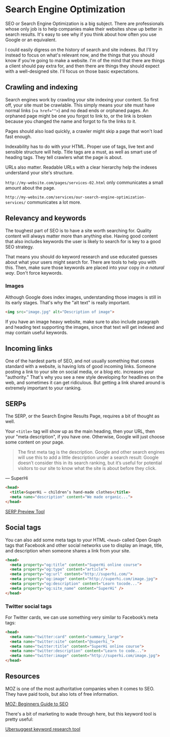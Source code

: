 # Search Engine Optimization

SEO or Search Engine Optimization is a big subject. There are professionals whose only job is to help companies make their websites show up better in search results. It's easy to see why if you think about how often you use Google or an equivalent. 

I could easily digress on the history of search and site indexes. But I'll try instead to focus on what's relevant now, and the things that you should know if you're going to make a website. I'm of the mind that there are things a client should pay extra for, and then there are things they should expect with a well-designed site. I'll focus on those basic expectations.

## Crawling and indexing

Search engines work by crawling your site indexing your content. So first off, your site must be crawlable. This simply means your site must have normal links (`<a href="">`) and no dead ends or orphaned pages. An orphaned page might be one you forgot to link to, or the link is broken because you changed the name and forgot to fix the links _to_ it. 

Pages should also load quickly, a crawler might skip a page that won't load fast enough.

Indexability has to do with your HTML. Proper use of tags, live text and sensible structure will help. Title tags are a must, as well as smart use of heading tags. They tell crawlers what the page is about. 

URLs also matter. Readable URLs with a clear hierarchy help the indexes understand your site's structure.

`http://my-website.com/pages/services-02.html` only communicates a small amount about the page.

`http://my-website.com/services/our-search-engine-optimization-services/` communicates a lot more.

## Relevancy and keywords

The toughest part of SEO is to have a site worth searching for. Quality content will always matter more than anything else. Having good content that also includes keywords the user is likely to search for is key to a good SEO strategy. 

That means you should do keyword research and use educated guesses about what your users might search for. There are tools to help you with this. Then, make sure those keywords are placed into your copy _in a natural way_. Don't force keywords. 

### Images

Although Google does index images, understanding those images is still in its early stages. That's why the "alt text" is really important. 

```html
<img src="image.jpg" alt="Description of image">
```

If you have an image heavy website, make sure to also include paragraph and heading text supporting the images, since that text will get indexed and may contain useful keywords. 

## Incoming links

One of the hardest parts of SEO, and not usually something that comes standard with a website, is having lots of good incoming links. Someone posting a link to your site on social media, or a blog etc. increases your "authority." That's why you see a new style developing for headlines on the web, and sometimes it can get ridiculous. But getting a link shared around is extremely important to your ranking.

## SERPs

The SERP, or the Search Engine Results Page, requires a bit of thought as well. 

Your `<title>` tag will show up as the main heading, then your URL, then your "meta description", if you have one. Otherwise, Google will just choose some content on your page. 

> The first meta tag is the description. Google and other search engines will use this to add a little description under a search result: Google doesn’t consider this in its search ranking, but it’s useful for potential visitors to our site to know what the site is about before they click.

&mdash; SuperHi


```html
<head>
  <title>SuperHi — children’s hand-made clothes</title>
  <meta name="description" content="We made organic...">
</head>
```

[SERP Preview Tool](https://zeo.org/seo-tools/serp-preview/)

## Social tags

You can also add some meta tags to your HTML `<head>` called Open Graph tags that Facebook and other social networks use to display an image, title, and description when someone shares a link from your site. 

```html
<head>
  <meta property="og:title" content="SuperHi online course">
  <meta property="og:type" content="article">
  <meta property="og:url" content="http://superhi.com/">
  <meta property="og:image" content="http://superhi.com/image.jpg">
  <meta property="og:description" content="Learn tocode...">
  <meta property="og:site_name" content="SuperHi" />
</head>
```

### Twitter social tags

For Twitter cards, we can use something very similar to Facebook’s meta tags:

```html
<head>
  <meta name="twitter:card" content="summary_large">
  <meta name="twitter:site" content="@superhi_">
  <meta name="twitter:title" content="SuperHi online course">
  <meta name="twitter:description" content="Learn to code...">
  <meta name="twitter:image" content="http://superhi.com/image.jpg">
</head>
```

## Resources

MOZ is one of the most authoritative companies when it comes to SEO. They have paid tools, but also lots of free information.

[MOZ: Beginners Guide to SEO](https://moz.com/beginners-guide-to-seo)

There's a bit of marketing to wade through here, but this keyword tool is pretty useful:

[Ubersuggest keyword research tool](https://neilpatel.com/ubersuggest/)